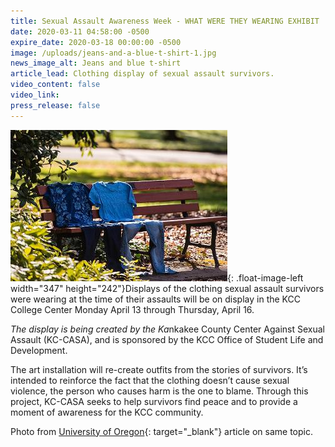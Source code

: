 ```yaml
---
title: Sexual Assault Awareness Week - WHAT WERE THEY WEARING EXHIBIT
date: 2020-03-11 04:58:00 -0500
expire_date: 2020-03-18 00:00:00 -0500
image: /uploads/jeans-and-a-blue-t-shirt-1.jpg
news_image_alt: Jeans and blue t-shirt
article_lead: Clothing display of sexual assault survivors.
video_content: false
video_link:
press_release: false
---
```


![](/uploads/jeans-and-a-blue-t-shirt-1.jpg){: .float-image-left width="347" height="242"}Displays of the clothing sexual assault survivors were wearing at the time of their assaults will be on display in the KCC College Center Monday April 13 through Thursday, April 16.&nbsp;

*The display is being created by the Ka*nkakee County Center Against Sexual Assault (KC-CASA), and is sponsored by the KCC Office of Student Life and Development.

The art installation will re-create outfits from the stories of survivors. It’s intended to reinforce the fact that the clothing doesn’t cause sexual violence, the person who causes harm is the one to blame. Through this project, KC-CASA seeks to help survivors find peace and to provide a moment of awareness for the KCC community.

Photo from [University of Oregon](https://www.forestry.oregonstate.edu/wwyw/stories){: target="_blank"} article on same topic.<br>&nbsp;